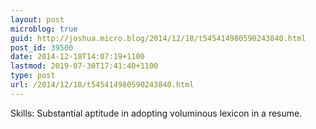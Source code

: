 ```yaml
---
layout: post
microblog: true
guid: http://joshua.micro.blog/2014/12/18/t545414980590243840.html
post_id: 39500
date: 2014-12-18T14:07:19+1100
lastmod: 2019-07-30T17:41:40+1100
type: post
url: /2014/12/18/t545414980590243840.html
---
```

Skills: Substantial aptitude in adopting voluminous lexicon in a resume.

